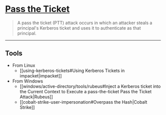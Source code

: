 # [Pass the Ticket](https://book.hacktricks.xyz/windows/active-directory-methodology/pass-the-ticket)

> A pass the ticket (PTT) attack occurs in which an attacker steals a principal's Kerberos ticket and uses it to authenticate as that principal.

---

## Tools

- From Linux
	- [[using-kerberos-tickets#Using Kerberos Tickets in impacket|impacket]]
- From Windows
	- [[windows/active-directory/tools/rubeus#Inject a Kerberos ticket into the Current Context to Execute a pass-the-ticket Pass the Ticket Attack|Rubeus]]
	- [[cobalt-strike-user-impersonation#Overpass the Hash|Cobalt Strike]]
